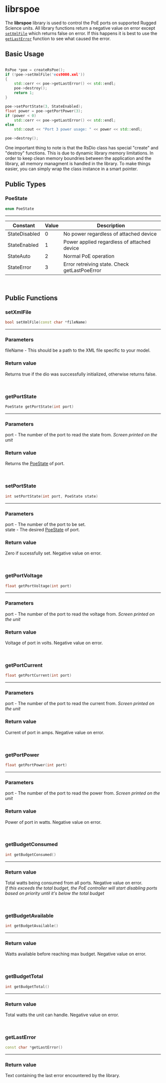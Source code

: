 # librspoe

The **librspoe** library is used to control the PoE ports on supported Rugged Science units. All library functions return a negative value on error except [`setXmlFile`](###setXmlFile) which returns false on error. If this happens it is best to use the [`getLastError`](###getLastError) function to see what caused the error.

## Basic Usage

```c++

RsPoe *poe = createRsPoe();
if (!poe->setXmlFile('ecs9000.xml'))
{
    std::cerr << poe->getLastError() << std::endl;
    poe->destroy();
    return 1;
}

poe->setPortState(3, StateEnabled);
float power = poe->getPortPower(3);
if (power < 0)
    std::cerr << poe->getLastError() << std::endl;
else
    std::cout << "Port 3 power usage: " << power << std::endl;

poe->destroy();
```

One important thing to note is that the RsDio class has special "create" and "destroy" functions. This is due to dynamic library memory limitations. In order to keep clean memory boundries between the application and the library, all memory managment is handled in the library. To make things easier, you can simply wrap the class instance in a smart pointer.

## Public Types

### PoeState
```c++
enum PoeState
```
---
| Constant      | Value | Description                                   |
|---------------|-------|-----------------------------------------------|
| StateDisabled | 0     | No power regardless of attached device        |
| StateEnabled  | 1     | Power applied regardless of attached device   |
| StateAuto     | 2     | Normal PoE operation                          |
| StateError    | 3     | Error retreiving state. Check getLastPoeError |

<br>

## Public Functions

### setXmlFile
```c++
bool setXmlFile(const char *fileName)
```
---

### Parameters
fileName - This should be a path to the XML file specific to your model.

### Return value
Returns true if the dio was successfully initialized, otherwise returns false.

<br>

### getPortState
```c++
PoeState getPortState(int port)
```
---

### Parameters
port - The number of the port to read the state from. *Screen printed on the unit*

### Return value
Returns the [PoeState](##Public-Types) of port.

<br>

### setPortState
```c++
int setPortState(int port, PoeState state)
```
---

### Parameters
port - The number of the port to be set.\
state - The desired [PoeState](##Public-Types) of port.

### Return value
Zero if sucessfully set. Negative value on error.

<br>

### getPortVoltage
```c++
float getPortVoltage(int port)
```
---

### Parameters
port - The number of the port to read the voltage from. *Screen printed on the unit*

### Return value
Voltage of port in volts. Negative value on error.

<br>

### getPortCurrent
```c++
float getPortCurrent(int port)
```
---

### Parameters
port - The number of the port to read the current from. *Screen printed on the unit*

### Return value
Current of port in amps. Negative value on error.

<br>

### getPortPower
```c++
float getPortPower(int port)
```
---

### Parameters
port - The number of the port to read the power from. *Screen printed on the unit*

### Return value
Power of port in watts. Negative value on error.

<br>

### getBudgetConsumed
```c++
int getBudgetConsumed()
```
---

### Return value
Total watts being consumed from all ports. Negative value on error.\
*If this exceeds the total budget, the PoE controller will start disabling ports based on priority until it's below the total budget*

<br>

### getBudgetAvailable
```c++
int getBudgetAvailable()
```
---

### Return value
Watts available before reaching max budget. Negative value on error.

<br>

### getBudgetTotal
```c++
int getBudgetTotal()
```
---

### Return value
Total watts the unit can handle. Negative value on error.

<br>

### getLastError
```c++
const char *getLastError()
```
---

### Return value
Text containing the last error encountered by the library.